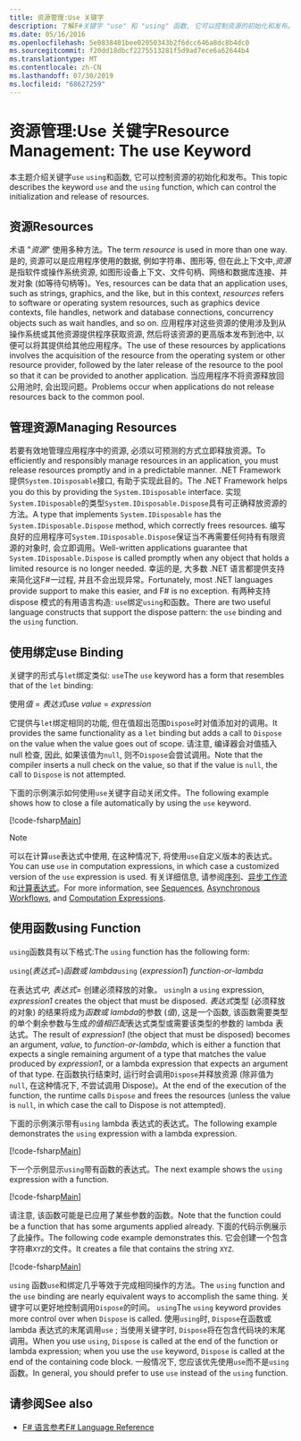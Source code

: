 ```yaml
---
title: 资源管理:Use 关键字
description: 了解F#关键字 "use" 和 "using" 函数, 它可以控制资源的初始化和发布。
ms.date: 05/16/2016
ms.openlocfilehash: 5e0838401bee02050343b2f6dcc646a8dc8b4dc0
ms.sourcegitcommit: f20dd18dbcf2275513281f5d9ad7ece6a62644b4
ms.translationtype: MT
ms.contentlocale: zh-CN
ms.lasthandoff: 07/30/2019
ms.locfileid: "68627259"
---
```

# <a name="resource-management-the-use-keyword"></a><span data-ttu-id="33441-103">资源管理:Use 关键字</span><span class="sxs-lookup"><span data-stu-id="33441-103">Resource Management: The use Keyword</span></span>

<span data-ttu-id="33441-104">本主题介绍关键字`use` `using`和函数, 它可以控制资源的初始化和发布。</span><span class="sxs-lookup"><span data-stu-id="33441-104">This topic describes the keyword `use` and the `using` function, which can control the initialization and release of resources.</span></span>

## <a name="resources"></a><span data-ttu-id="33441-105">资源</span><span class="sxs-lookup"><span data-stu-id="33441-105">Resources</span></span>

<span data-ttu-id="33441-106">术语 "*资源*" 使用多种方法。</span><span class="sxs-lookup"><span data-stu-id="33441-106">The term *resource* is used in more than one way.</span></span> <span data-ttu-id="33441-107">是的, 资源可以是应用程序使用的数据, 例如字符串、图形等, 但在此上下文中,*资源*是指软件或操作系统资源, 如图形设备上下文、文件句柄、网络和数据库连接、并发对象 (如等待句柄等)。</span><span class="sxs-lookup"><span data-stu-id="33441-107">Yes, resources can be data that an application uses, such as strings, graphics, and the like, but in this context, *resources* refers to software or operating system resources, such as graphics device contexts, file handles, network and database connections, concurrency objects such as wait handles, and so on.</span></span> <span data-ttu-id="33441-108">应用程序对这些资源的使用涉及到从操作系统或其他资源提供程序获取资源, 然后将该资源的更高版本发布到池中, 以便可以将其提供给其他应用程序。</span><span class="sxs-lookup"><span data-stu-id="33441-108">The use of these resources by applications involves the acquisition of the resource from the operating system or other resource provider, followed by the later release of the resource to the pool so that it can be provided to another application.</span></span> <span data-ttu-id="33441-109">当应用程序不将资源释放回公用池时, 会出现问题。</span><span class="sxs-lookup"><span data-stu-id="33441-109">Problems occur when applications do not release resources back to the common pool.</span></span>

## <a name="managing-resources"></a><span data-ttu-id="33441-110">管理资源</span><span class="sxs-lookup"><span data-stu-id="33441-110">Managing Resources</span></span>

<span data-ttu-id="33441-111">若要有效地管理应用程序中的资源, 必须以可预测的方式立即释放资源。</span><span class="sxs-lookup"><span data-stu-id="33441-111">To efficiently and responsibly manage resources in an application, you must release resources promptly and in a predictable manner.</span></span> <span data-ttu-id="33441-112">.NET Framework 提供`System.IDisposable`接口, 有助于实现此目的。</span><span class="sxs-lookup"><span data-stu-id="33441-112">The .NET Framework helps you do this by providing the `System.IDisposable` interface.</span></span> <span data-ttu-id="33441-113">实现`System.IDisposable`的类型`System.IDisposable.Dispose`具有可正确释放资源的方法。</span><span class="sxs-lookup"><span data-stu-id="33441-113">A type that implements `System.IDisposable` has the `System.IDisposable.Dispose` method, which correctly frees resources.</span></span> <span data-ttu-id="33441-114">编写良好的应用程序可`System.IDisposable.Dispose`保证当不再需要任何持有有限资源的对象时, 会立即调用。</span><span class="sxs-lookup"><span data-stu-id="33441-114">Well-written applications guarantee that `System.IDisposable.Dispose` is called promptly when any object that holds a limited resource is no longer needed.</span></span> <span data-ttu-id="33441-115">幸运的是, 大多数 .NET 语言都提供支持来简化这F#一过程, 并且不会出现异常。</span><span class="sxs-lookup"><span data-stu-id="33441-115">Fortunately, most .NET languages provide support to make this easier, and F# is no exception.</span></span> <span data-ttu-id="33441-116">有两种支持 dispose 模式的有用语言构造: `use`绑定`using`和函数。</span><span class="sxs-lookup"><span data-stu-id="33441-116">There are two useful language constructs that support the dispose pattern: the `use` binding and the `using` function.</span></span>

## <a name="use-binding"></a><span data-ttu-id="33441-117">使用绑定</span><span class="sxs-lookup"><span data-stu-id="33441-117">use Binding</span></span>

<span data-ttu-id="33441-118">关键字的形式与`let`绑定类似: `use`</span><span class="sxs-lookup"><span data-stu-id="33441-118">The `use` keyword has a form that resembles that of the `let` binding:</span></span>

<span data-ttu-id="33441-119">使用*值* = *表达式*</span><span class="sxs-lookup"><span data-stu-id="33441-119">use *value* = *expression*</span></span>

<span data-ttu-id="33441-120">它提供与`let`绑定相同的功能, 但在值超出范围`Dispose`时对值添加对的调用。</span><span class="sxs-lookup"><span data-stu-id="33441-120">It provides the same functionality as a `let` binding but adds a call to `Dispose` on the value when the value goes out of scope.</span></span> <span data-ttu-id="33441-121">请注意, 编译器会对值插入 null 检查, 因此, 如果该值为`null`, 则不`Dispose`会尝试调用。</span><span class="sxs-lookup"><span data-stu-id="33441-121">Note that the compiler inserts a null check on the value, so that if the value is `null`, the call to `Dispose` is not attempted.</span></span>

<span data-ttu-id="33441-122">下面的示例演示如何使用`use`关键字自动关闭文件。</span><span class="sxs-lookup"><span data-stu-id="33441-122">The following example shows how to close a file automatically by using the `use` keyword.</span></span>

[!code-fsharp[Main](~/samples/snippets/fsharp/lang-ref-2/snippet6301.fs)]

> [!NOTE]
> <span data-ttu-id="33441-123">可以在计算`use`表达式中使用, 在这种情况下, 将使用`use`自定义版本的表达式。</span><span class="sxs-lookup"><span data-stu-id="33441-123">You can use `use` in computation expressions, in which case a customized version of the `use` expression is used.</span></span> <span data-ttu-id="33441-124">有关详细信息, 请参阅[序列](sequences.md)、[异步工作流](asynchronous-workflows.md)和[计算表达式](computation-expressions.md)。</span><span class="sxs-lookup"><span data-stu-id="33441-124">For more information, see [Sequences](sequences.md), [Asynchronous Workflows](asynchronous-workflows.md), and [Computation Expressions](computation-expressions.md).</span></span>

## <a name="using-function"></a><span data-ttu-id="33441-125">使用函数</span><span class="sxs-lookup"><span data-stu-id="33441-125">using Function</span></span>

<span data-ttu-id="33441-126">`using`函数具有以下格式:</span><span class="sxs-lookup"><span data-stu-id="33441-126">The `using` function has the following form:</span></span>

<span data-ttu-id="33441-127">`using`(*表达式*=)*函数或 lambda*</span><span class="sxs-lookup"><span data-stu-id="33441-127">`using` (*expression1*) *function-or-lambda*</span></span>

<span data-ttu-id="33441-128">在表达式*中, 表达式*= 创建必须释放的对象。 `using`</span><span class="sxs-lookup"><span data-stu-id="33441-128">In a `using` expression, *expression1* creates the object that must be disposed.</span></span> <span data-ttu-id="33441-129">*表达式*类型 (必须释放的对象) 的结果将成为*函数或 lambda*的参数 (*值*), 这是一个函数, 该函数需要类型的单个剩余参数与生成*的值相匹配*表达式类型或需要该类型的参数的 lambda 表达式。</span><span class="sxs-lookup"><span data-stu-id="33441-129">The result of *expression1* (the object that must be disposed) becomes an argument, *value*, to *function-or-lambda*, which is either a function that expects a single remaining argument of a type that matches the value produced by *expression1*, or a lambda expression that expects an argument of that type.</span></span> <span data-ttu-id="33441-130">在函数执行结束时, 运行时会调用`Dispose`并释放资源 (除非值为`null`, 在这种情况下, 不尝试调用 Dispose)。</span><span class="sxs-lookup"><span data-stu-id="33441-130">At the end of the execution of the function, the runtime calls `Dispose` and frees the resources (unless the value is `null`, in which case the call to Dispose is not attempted).</span></span>

<span data-ttu-id="33441-131">下面的示例演示带有`using` lambda 表达式的表达式。</span><span class="sxs-lookup"><span data-stu-id="33441-131">The following example demonstrates the `using` expression with a lambda expression.</span></span>

[!code-fsharp[Main](~/samples/snippets/fsharp/lang-ref-2/snippet6302.fs)]

<span data-ttu-id="33441-132">下一个示例显示`using`带有函数的表达式。</span><span class="sxs-lookup"><span data-stu-id="33441-132">The next example shows the `using` expression with a function.</span></span>

[!code-fsharp[Main](~/samples/snippets/fsharp/lang-ref-2/snippet6303.fs)]

<span data-ttu-id="33441-133">请注意, 该函数可能是已应用了某些参数的函数。</span><span class="sxs-lookup"><span data-stu-id="33441-133">Note that the function could be a function that has some arguments applied already.</span></span> <span data-ttu-id="33441-134">下面的代码示例展示了此操作。</span><span class="sxs-lookup"><span data-stu-id="33441-134">The following code example demonstrates this.</span></span> <span data-ttu-id="33441-135">它会创建一个包含字符串`XYZ`的文件。</span><span class="sxs-lookup"><span data-stu-id="33441-135">It creates a file that contains the string `XYZ`.</span></span>

[!code-fsharp[Main](~/samples/snippets/fsharp/lang-ref-2/snippet6304.fs)]

<span data-ttu-id="33441-136">`using` 函数`use`和绑定几乎等效于完成相同操作的方法。</span><span class="sxs-lookup"><span data-stu-id="33441-136">The `using` function and the `use` binding are nearly equivalent ways to accomplish the same thing.</span></span> <span data-ttu-id="33441-137">关键字可以更好地控制调用`Dispose`的时间。 `using`</span><span class="sxs-lookup"><span data-stu-id="33441-137">The `using` keyword provides more control over when `Dispose` is called.</span></span> <span data-ttu-id="33441-138">使用`using`时, `Dispose`在函数或 lambda 表达式的末尾调用`use` ; 当使用关键字时, `Dispose`将在包含代码块的末尾调用。</span><span class="sxs-lookup"><span data-stu-id="33441-138">When you use `using`, `Dispose` is called at the end of the function or lambda expression; when you use the `use` keyword, `Dispose` is called at the end of the containing code block.</span></span> <span data-ttu-id="33441-139">一般情况下, 您应该优先使用`use`而不是`using`函数。</span><span class="sxs-lookup"><span data-stu-id="33441-139">In general, you should prefer to use `use` instead of the `using` function.</span></span>

## <a name="see-also"></a><span data-ttu-id="33441-140">请参阅</span><span class="sxs-lookup"><span data-stu-id="33441-140">See also</span></span>

- [<span data-ttu-id="33441-141">F# 语言参考</span><span class="sxs-lookup"><span data-stu-id="33441-141">F# Language Reference</span></span>](index.md)
